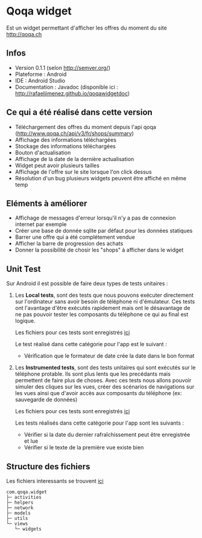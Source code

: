 # Qoqa widget

Est un widget permettant d'afficher les offres du moment du site http://qoqa.ch

## Infos

* Version 0.1.1 (selon http://semver.org/)
* Plateforme : Android
* IDE : Android Studio
* Documentation : Javadoc (disponible ici : http://rafaeljimenez.github.io/qoqawidgetdoc)

## Ce qui a été réalisé dans cette version

* Téléchargement des offres du moment depuis l'api qoqa (http://www.qoqa.ch/api/v3/fr/shops/summary)
* Affichage des informations téléchargées
* Stockage des informations téléchargées
* Bouton d'actualisation
* Affichage de la date de la dernière actualisation
* Widget peut avoir plusieurs tailles
* Affichage de l'offre sur le site lorsque l'on click dessus
* Résolution d'un bug plusieurs widgets peuvent être affiché en même temp

## Eléments à améliorer

* Affichage de messages d'erreur lorsqu'il n'y a pas de connexion internet par exemple
* Créer une base de donnée sqlite par défaut pour les données statiques
* Barrer une offre qui a été complétement vendue
* Afficher la barre de progression des achats
* Donner la possibilité de chosir les "shops" à afficher dans le widget

## Unit Test

Sur Android il est possible de faire deux types de tests unitaires :

1. Les **Local tests**, sont des tests que nous pouvons exécuter directement sur l'ordinateur sans avoir besoin de téléphone ni d'émulateur. Ces tests ont l'avantage d'être exécutés rapidement mais ont le désavantage de ne pas pouvoir tester les composants du téléphone ce qui au final est logique.

      Les fichiers pour ces tests sont enregistrés [ici](/app/src/test/java/com/qoqa/widget)

      Le test réalisé dans cette catégorie pour l'app est le suivant :
      - Vérification que le formateur de date crée la date dans le bon format

2. Les **Instrumented tests**, sont des tests unitaires qui sont exécutés sur le téléphone protable. Ils sont plus lents que les precédants mais permettent de faire plus de choses. Avec ces tests nous allons pouvoir simuler des cliques sur les vues, créer des scénarios de navigations sur les vues ainsi que d'avoir accès aux composants du téléphone (ex: sauvegarde de données)

      Les fichiers pour ces tests sont enregistrés [ici](/app/src/androidTest/java/com/qoqa/widget)

      Les tests réalisés dans cette catégorie pour l'app sont les suivants :
      - Vérifier si la date du dernier rafraîchissement peut être enregistrée et lue
      - Vérifier si le texte de la première vue existe bien

## Structure des fichiers

Les fichiers interessants se trouvent [ici](/app/src/main/java/com/qoqa/widget)
```
com.qoqa.widget
├─ activities
├─ helpers
├─ network
├─ models
├─ utils
└─ views
   └─ widgets
```


